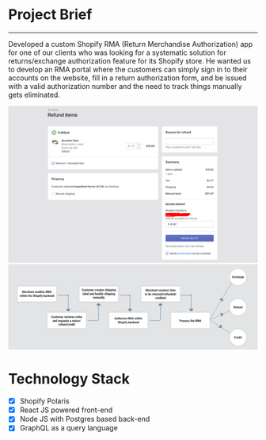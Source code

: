 
# Project Brief

----

Developed a custom Shopify RMA (Return Merchandise Authorization) app for one of our clients who was looking for a systematic solution for returns/exchange authorization feature for its Shopify store. He wanted us to develop an RMA portal where the customers can simply sign in to their accounts on the website, fill in a return authorization form, and be issued with a valid authorization number and the need to track things manually gets eliminated.

![Screenshot](https://github.com/tbiinfotech/shopify-rma-app/blob/main/Screenshot_1.png)
![Screenshot](https://github.com/tbiinfotech/shopify-rma-app/blob/main/Screenshot_2.png)

# Technology Stack

- [x] Shopify Polaris
- [x] React JS powered front-end
- [x] Node JS with Postgres based back-end
- [x] GraphQL as a query language
